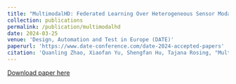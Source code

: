 ```yaml
---
title: "MultimodalHD: Federated Learning Over Heterogeneous Sensor Modalities using Hyperdimensional Computin"
collection: publications
permalink: /publication/multimodalhd
date: 2024-03-25
venue: 'Design, Automation and Test in Europe (DATE)'
paperurl: 'https://www.date-conference.com/date-2024-accepted-papers'
citation: 'Quanling Zhao, Xiaofan Yu, Shengfan Hu, Tajana Rosing, "MultimodalHD: Federated Learning Over Heterogeneous Sensor Modalities using Hyperdimensional Computing" - Design, Automation, and Test in Europe (DATE), 2024'
---
```


[Download paper here](https://quanlingzhao.github.io/website/files/multimodalhd.pdf)